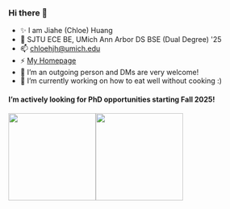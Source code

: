 ### Hi there 👋

- ✨ I am Jiahe (Chloe) Huang
- 🌱 SJTU ECE BE, UMich Ann Arbor DS BSE (Dual Degree) '25
- 📫 [chloehjh@umich.edu](mailto:chloehjh@umich.edu)
- ⚡ [My Homepage](https://jhhuang.tech)
- 👯 I’m an outgoing person and DMs are very welcome!
- 🔭 I’m currently working on how to eat well without cooking :)
#### I’m actively looking for PhD opportunities starting Fall 2025!

<a href="https://jhhuang.tech/"><img height="173px" src="https://github-readme-stats.vercel.app/api?username=jhhuangchloe&count_private=true&rank_icon=github&show_icons=true&theme=apprentice" /><!-- wi*quL3fcV --><img height="173px" src="https://github-readme-stats.vercel.app/api/top-langs/?username=jhhuangchloe&layout=compact&theme=apprentice" /></a>


<!--
**Ch7oe/Ch7oe** is a ✨ _special_ ✨ repository because its `README.md` (this file) appears on your GitHub profile.

Here are some ideas to get you started:

- 🔭 I’m currently working on ...
- 🌱 I’m currently learning ...
- 👯 I’m looking to collaborate on ...
- 🤔 I’m looking for help with ...
- 💬 Ask me about ...
- 📫 How to reach me: ...
- 😄 Pronouns: ...
- ⚡ Fun fact: ...
-->
